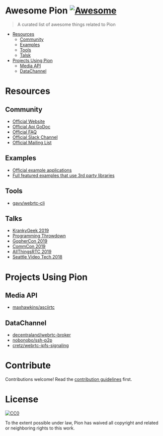 # Awesome Pion [![Awesome](https://awesome.re/badge.svg)](https://awesome.re)

> A curated list of awesome things related to Pion

- [Resources](#resources)
  - [Community](#community)
  - [Examples](#examples)
  - [Tools](#tools)
  - [Talsk](#talks)
- [Projects Using Pion](#projects-using-pion)
  - [Media API](#media-api)
  - [DataChannel](#datachannel)

# Resources

## Community

- [Official Website](https://pion.ly)
- [Official Api GoDoc](https://godoc.org/github.com/pion/webrtc)
- [Official FAQ](https://github.com/pion/webrtc/wiki/FAQ)
- [Official Slack Channel](https://invite.slack.golangbridge.org/)
- [Official Mailing List](https://groups.google.com/forum/#!forum/pion)

## Examples

- [Official example applications](https://github.com/pion/webrtc/blob/master/examples/)
- [Full featured examples that use 3rd party libraries](https://github.com/pion/example-webrtc-applications)

## Tools

- [gavv/webrtc-cli](https://github.com/gavv/webrtc-cli)

## Talks
- [KrankyGeek 2019](https://www.youtube.com/watch?v=BYtNI4esj1I)
- [Programming Throwdown](https://www.programmingthrowdown.com/2019/10/episode-95-webrtc-with-sean-dubois.html)
- [GopherCon 2019](https://www.youtube.com/watch?v=Syt7TnikBfk)
- [CommCon 2019](https://youtu.be/iEYLvkaNTLc?t=447)
- [AllThingsRTC 2019](https://www.youtube.com/watch?v=THBgcbI--ck)
- [Seattle Video Tech 2018](https://www.youtube.com/watch?v=ezZYd5NsxE4)

# Projects Using Pion

## Media API

- [maxhawkins/asciirtc](https://github.com/maxhawkins/asciirtc)

## DataChannel

- [decentraland/webrtc-broker](https://github.com/decentraland/webrtc-broker)
- [nobonobo/ssh-p2p](https://github.com/nobonobo/ssh-p2p)
- [cretz/webrtc-ipfs-signaling](https://github.com/cretz/webrtc-ipfs-signaling)

# Contribute

Contributions welcome! Read the [contribution guidelines](contributing.md) first.

# License

[![CC0](https://mirrors.creativecommons.org/presskit/buttons/88x31/svg/cc-zero.svg)](https://creativecommons.org/publicdomain/zero/1.0)

To the extent possible under law, Pion has waived all copyright and
related or neighboring rights to this work.
